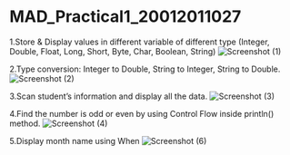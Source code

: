 # MAD_Practical1_20012011027
1.Store & Display values in different variable of different type (Integer, Double, Float, Long, Short, Byte, Char, Boolean, String)
![Screenshot (1)](https://user-images.githubusercontent.com/110648302/183292015-5358f5f9-4a72-406c-935a-1c2ae0517fe7.png)

2.Type conversion:
Integer to Double, String to Integer, String to Double.
![Screenshot (2)](https://user-images.githubusercontent.com/110648302/183292055-39c48748-1aee-48e4-a3e6-7d01e3eb0e14.png)

3.Scan student’s information and display all the data.
![Screenshot (3)](https://user-images.githubusercontent.com/110648302/183292145-f95d615d-8fdf-4520-8e37-67f3024dcf63.png)

4.Find the number is odd or even by using Control Flow inside println() method.
![Screenshot (4)](https://user-images.githubusercontent.com/110648302/183292186-8b39db27-5dad-43e9-8f0d-9cbb7b72acc9.png)

5.Display month name using When
![Screenshot (6)](https://user-images.githubusercontent.com/110648302/183292246-5fbdce2a-28f6-4e3c-98a1-92122ec2be5c.png)
